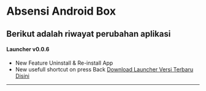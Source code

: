 
# Absensi Android Box

Berikut adalah riwayat perubahan aplikasi
---
#### Launcher v0.0.6

- New Feature Uninstall & Re-install App
- New usefull shortcut on press Back
[Download Launcher Versi Terbaru Disini](https://raw.githubusercontent.com/ibnunaufal/stb-launcher/master/Launcher/Latest/app-release.apk "Download Launcher Versi Terbaru Disini")
---
